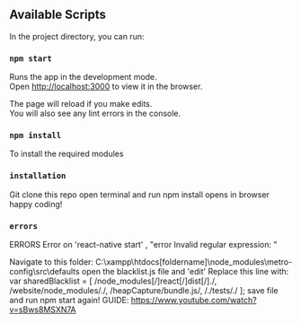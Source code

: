 ## Available Scripts

In the project directory, you can run:

### `npm start`

Runs the app in the development mode.<br />
Open [http://localhost:3000](http://localhost:3000) to view it in the browser.

The page will reload if you make edits.<br />
You will also see any lint errors in the console.

### `npm install`

To install the required modules

### `installation`

Git clone this repo
open terminal and run npm install
opens in browser
happy coding!

### `errors`

ERRORS Error on 'react-native start' , "error Invalid regular expression: "

Navigate to this folder: C:\xampp\htdocs[foldername]\node_modules\metro-config\src\defaults
open the blacklist.js file and 'edit'
Replace this line with: var sharedBlacklist = [ /node_modules[/]react[/]dist[/]./, /website/node_modules/./, /heapCapture/bundle.js/, /./tests/./ ]; save file and run npm start again!
GUIDE: https://www.youtube.com/watch?v=sBws8MSXN7A



